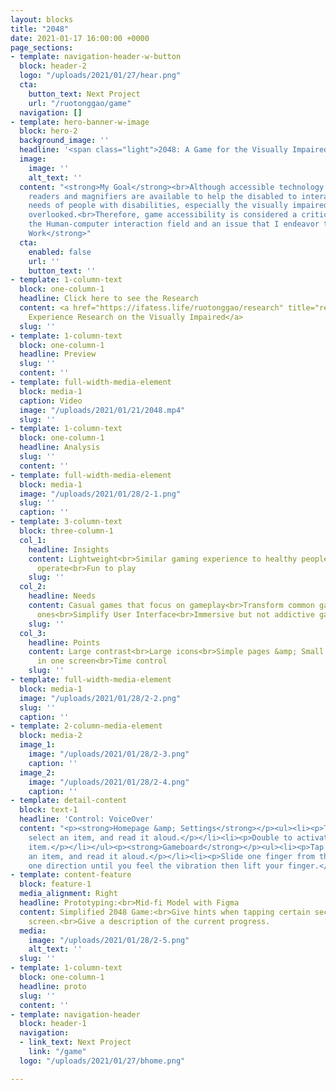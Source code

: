 ```yaml
---
layout: blocks
title: "2048"
date: 2021-01-17 16:00:00 +0000
page_sections:
- template: navigation-header-w-button
  block: header-2
  logo: "/uploads/2021/01/27/hear.png"
  cta:
    button_text: Next Project
    url: "/ruotonggao/game"
  navigation: []
- template: hero-banner-w-image
  block: hero-2
  background_image: ''
  headline: '<span class="light">2048: A Game for the Visually Impaired</span>  '
  image:
    image: ''
    alt_text: ''
  content: "<strong>My Goal</strong><br>Although accessible technology such as screen
    readers and magnifiers are available to help the disabled to interact, the entertainment
    needs of people with disabilities, especially the visually impaired, are often
    overlooked.<br>Therefore, game accessibility is considered a critical issue within
    the Human-computer interaction field and an issue that I endeavor to address.<br><strong><em><br></em>Individual
    Work</strong>"
  cta:
    enabled: false
    url: ''
    button_text: ''
- template: 1-column-text
  block: one-column-1
  headline: Click here to see the Research
  content: <a href="https://ifatess.life/ruotonggao/research" title="research">User
    Experience Research on the Visually Impaired</a>
  slug: ''
- template: 1-column-text
  block: one-column-1
  headline: Preview
  slug: ''
  content: ''
- template: full-width-media-element
  block: media-1
  caption: Video
  image: "/uploads/2021/01/21/2048.mp4"
  slug: ''
- template: 1-column-text
  block: one-column-1
  headline: Analysis
  slug: ''
  content: ''
- template: full-width-media-element
  block: media-1
  image: "/uploads/2021/01/28/2-1.png"
  slug: ''
  caption: ''
- template: 3-column-text
  block: three-column-1
  col_1:
    headline: Insights
    content: Lightweight<br>Similar gaming experience to healthy people<br>Easy to
      operate<br>Fun to play
    slug: ''
  col_2:
    headline: Needs
    content: Casual games that focus on gameplay<br>Transform common games into accessible
      ones<br>Simplify User Interface<br>Immersive but not addictive gaming experience
    slug: ''
  col_3:
    headline: Points
    content: Large contrast<br>Large icons<br>Simple pages &amp; Small operability<br>Constricted
      in one screen<br>Time control
    slug: ''
- template: full-width-media-element
  block: media-1
  image: "/uploads/2021/01/28/2-2.png"
  slug: ''
  caption: ''
- template: 2-column-media-element
  block: media-2
  image_1:
    image: "/uploads/2021/01/28/2-3.png"
    caption: ''
  image_2:
    image: "/uploads/2021/01/28/2-4.png"
    caption: ''
- template: detail-content
  block: text-1
  headline: 'Control: VoiceOver'
  content: "<p><strong>Homepage &amp; Settings</strong></p><ul><li><p>Tap once to
    select an item, and read it aloud.</p></li><li><p>Double to activate the selected
    item.</p></li></ul><p><strong>Gameboard</strong></p><ul><li><p>Tap once to select
    an item, and read it aloud.</p></li><li><p>Slide one finger from the screen to
    one direction until you feel the vibration then lift your finger.</p></li></ul>"
- template: content-feature
  block: feature-1
  media_alignment: Right
  headline: Prototyping:<br>Mid-fi Model with Figma
  content: Simplified 2048 Game:<br>Give hints when tapping certain sections on the
    screen.<br>Give a description of the current progress.
  media:
    image: "/uploads/2021/01/28/2-5.png"
    alt_text: ''
  slug: ''
- template: 1-column-text
  block: one-column-1
  headline: proto
  slug: ''
  content: ''
- template: navigation-header
  block: header-1
  navigation:
  - link_text: Next Project
    link: "/game"
  logo: "/uploads/2021/01/27/bhome.png"

---
```

